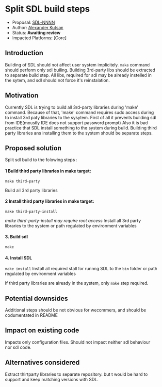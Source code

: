 # Split SDL build steps

* Proposal: [SDL-NNNN](NNNN-split-sdl-build-steps.md)
* Author: [Alexander Kutsan](https://github.com/LuxoftAKutsan)
* Status: **Awaiting review**
* Impacted Platforms: [Core]

## Introduction

Building of SDL should not affect user system implicitely. 
`make` command should perform only sdl builing.
Building 3rd-party libs should be extracted to separate build step.
All libs, required for sdl may be already instelled in the sytem, and sdl should not force it's reinstalation. 

## Motivation

Currently SDL is trying to build all 3rd-party libraries during 'make' command. 
Because of that, 'make' command requires sudo access during to install 3rd paty libraries to the sysytem.
First of all it prevents building sdl from IDE(moustly IDE does not support password prompt)
Also it is bad practice that SDL install something to the system during build. 
Building third party libraries ans installing them to the system should be separate steps.

## Proposed solution

Split sdl build to the folowing steps : 

#### 1 Build third party libraries in make target:

`make third-party`

Build all 3rd party libraries

#### 2 Install third party libraries in make target:

`make third-party-install` 

_make third-party-install may require root access_
Install all 3rd party libraries to the system or path regulated by environment variables

#### 3. Build sdl
`make` 

#### 4. Install SDL
`make install`
Install all required stall for runnng SDL to the `bin` folder or path regulated by environment variables

If third party libraries are already in the system, only `make` step required.

## Potential downsides

Additional steps should be not obvious for wecommers, and should be codumentated in README

## Impact on existing code

Impacts only configuration files. Should not impact neither sdl behaviour nor sdl code.  

## Alternatives considered

Extract thirtparty libraries to separate repository. but t would be hard to support and keep matching versions with SDL. 
